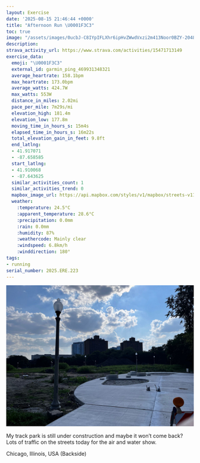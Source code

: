 ```yaml
---
layout: Exercise
date: '2025-08-15 21:46:44 +0000'
title: "Afternoon Run \U0001F3C3"
toc: true
image: "/assets/images/0ucbJ-C8IYpIFLXhr6ipHvZWwdVxzi2m413Noor0BZY-2048x1536.jpg.jpeg"
description:
strava_activity_url: https://www.strava.com/activities/15471713149
exercise_data:
  emoji: "\U0001F3C3"
  external_id: garmin_ping_469931348321
  average_heartrate: 158.1bpm
  max_heartrate: 173.0bpm
  average_watts: 424.7W
  max_watts: 553W
  distance_in_miles: 2.02mi
  pace_per_mile: 7m29s/mi
  elevation_high: 181.4m
  elevation_low: 177.8m
  moving_time_in_hours_s: 15m4s
  elapsed_time_in_hours_s: 16m22s
  total_elevation_gain_in_feet: 9.8ft
  end_latlng:
  - 41.917071
  - -87.658585
  start_latlng:
  - 41.910068
  - -87.643625
  similar_activities_count: 1
  similar_activities_trend: 0
  mapbox_image_url: https://api.mapbox.com/styles/v1/mapbox/streets-v11/static/path-5+787af2-1.0(ohx~F~z%7CuOZ%40t%40Cf%40E%60CCr%40%40t%40Cz%40B%7C%40EfC%40xCGVC%5C%3FJAr%40%3FLAlAC%40BAh%40%40n%40GfA%40r%40CVN~DBnBExFHdE%3FvBDhA%40hCCl%40%40vAAlCDdFk%40%60%40o%40j%40UJK%40a%40%5CCFg%40j%40%5BVWLMNc%40Z%5DRsApAc%40Ts%40r%40kAv%40_%40Z%5B%5ESNuB%3FyALw%40Cg%40Bs%40Aw%40%40oBPqC%3F%5BB_%40EGCE%5DD_DCo%40KOkB%60Aa%40%5ESTs%40f%40_%40%5CaBlA%5D%5C%7B%40f%40%5BVMPe%40%5CMPoBrAeBtAc%40RYV%5D%60%40aBnAIBSEc%40TO%3FIEMYKISC),pin-s-s+e5b22e(-87.64352,41.90872),pin-s-f+89ae00(-87.65784000000002,41.916129999999974)/auto/800x800?access_token=pk.eyJ1Ijoiam9zaGJlY2ttYW4iLCJhIjoiY205eWR2aDd1MWZ6djJrbXc4a3M0bWZleiJ9.XiG9OWkNcZk2QzjJbxLB4A
  weather:
    :temperature: 24.5°C
    :apparent_temperature: 28.6°C
    :precipitation: 0.0mm
    :rain: 0.0mm
    :humidity: 87%
    :weathercode: Mainly clear
    :windspeed: 6.8km/h
    :winddirection: 180°
tags:
- running
serial_number: 2025.ERE.223
---
```

![Afternoon Run](/assets/images/0ucbJ-C8IYpIFLXhr6ipHvZWwdVxzi2m413Noor0BZY-2048x1536.jpg.jpeg)

My track park is still under construction and maybe it won’t come back? Lots of traffic on the streets today for the air and water show.

Chicago, Illinois, USA (Backside)

